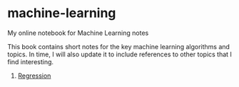 # machine-learning
My online notebook for Machine Learning notes

This book contains short notes for the key machine learning algorithms and topics. In time, I will also update it to include references to other topics that I find interesting.

1. [Regression](./01-Regression/)